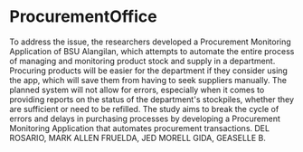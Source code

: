 # ProcurementOffice
To address the issue, the researchers developed a Procurement Monitoring Application of BSU Alangilan, which attempts to automate the entire process of managing and monitoring product stock and supply in a department. Procuring products will be easier for the department if they consider using the app, which will save them from having to seek suppliers manually. The planned system will not allow for errors, especially when it comes to providing reports on the status of the department's stockpiles, whether they are sufficient or need to be refilled. The study aims to break the cycle of errors and delays in purchasing processes by developing a Procurement Monitoring Application that automates procurement transactions.
DEL ROSARIO, MARK ALLEN
FRUELDA, JED MORELL
GIDA, GEASELLE B. 
